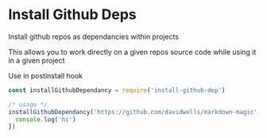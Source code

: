 # Install Github Deps

Install github repos as dependancies within projects

This allows you to work directly on a given repos source code while using it in a given project

Use in postinstall hook

```js
const installGithubDependancy = require('install-github-dep')

/* usage */
installGithubDependancy('https://github.com/davidwells/markdown-magic', () => {
  console.log('hi')
})
```

